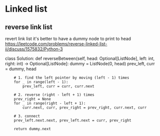 # Linked list

## reverse link list

revert link list it's better to have a dummy node to print to head
https://leetcode.com/problems/reverse-linked-list-ii/discuss/1575832/Python-3

class Solution:
    def reverseBetween(self, head: Optional[ListNode], left: int, right: int) -> Optional[ListNode]:
        dummy = ListNode(0, head)
        prev_left, curr = dummy, head
                
        # 1. find the left pointer by moving (left - 1) times
        for _ in range(left - 1):
            prev_left, curr = curr, curr.next
        
        # 2. reverse (right - left + 1) times
        prev_right = None
        for _ in range(right - left + 1):
            curr.next, curr, prev_right = prev_right, curr.next, curr
        
        # 3. connect
        prev_left.next.next, prev_left.next = curr, prev_right
        
        return dummy.next